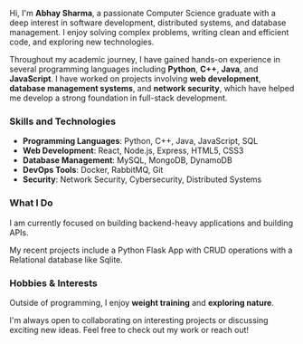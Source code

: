 

Hi, I'm **Abhay Sharma**, a passionate Computer Science graduate with a deep interest in software development, distributed systems, and database management. I enjoy solving complex problems, writing clean and efficient code, and exploring new technologies.

Throughout my academic journey, I have gained hands-on experience in several programming languages including **Python**, **C++**, **Java**, and **JavaScript**. I have worked on projects involving **web development**, **database management systems**, and **network security**, which have helped me develop a strong foundation in full-stack development.

### Skills and Technologies
- **Programming Languages**: Python, C++, Java, JavaScript, SQL
- **Web Development**: React, Node.js, Express, HTML5, CSS3
- **Database Management**: MySQL, MongoDB, DynamoDB
- **DevOps Tools**: Docker, RabbitMQ, Git
- **Security**: Network Security, Cybersecurity, Distributed Systems

### What I Do
I am currently focused on building backend-heavy applications and building APIs. 

My recent projects include a Python Flask App with CRUD operations with a Relational database like Sqlite.

### Hobbies & Interests
  Outside of programming, I enjoy **weight training** and **exploring nature**.


I'm always open to collaborating on interesting projects or discussing exciting new ideas. Feel free to check out my work or reach out!
